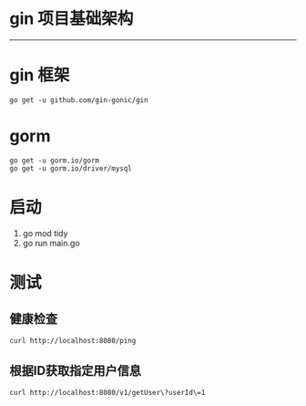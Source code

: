 # gin 项目基础架构

---


# gin 框架
```
go get -u github.com/gin-gonic/gin
```

# gorm
 ```
go get -u gorm.io/gorm
go get -u gorm.io/driver/mysql
```

# 启动
1. go mod tidy
2. go run main.go

# 测试
## 健康检查
```
curl http://localhost:8080/ping
```

## 根据ID获取指定用户信息
```
curl http://localhost:8080/v1/getUser\?userId\=1
```